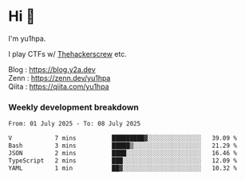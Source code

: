 # Hi 👋

I'm yu1hpa.

I play CTFs w/ [Thehackerscrew](https://www.thehackerscrew.team/) etc.

Blog : https://blog.y2a.dev  
Zenn : https://zenn.dev/yu1hpa  
Qiita : https://qiita.com/yu1hpa  

### Weekly development breakdown

<!--START_SECTION:waka-->

```txt
From: 01 July 2025 - To: 08 July 2025

V            7 mins          █████████▓░░░░░░░░░░░░░░░   39.09 %
Bash         3 mins          █████▒░░░░░░░░░░░░░░░░░░░   21.29 %
JSON         2 mins          ████░░░░░░░░░░░░░░░░░░░░░   16.46 %
TypeScript   2 mins          ███░░░░░░░░░░░░░░░░░░░░░░   12.09 %
YAML         1 min           ██▓░░░░░░░░░░░░░░░░░░░░░░   10.32 %
```

<!--END_SECTION:waka-->

